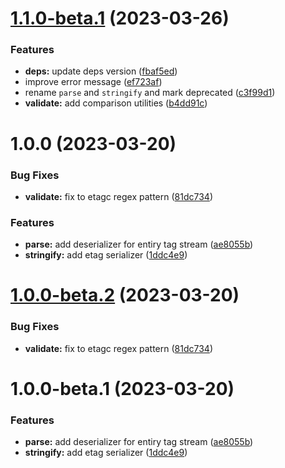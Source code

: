# [1.1.0-beta.1](https://github.com/httpland/etag-parser/compare/1.0.0...1.1.0-beta.1) (2023-03-26)


### Features

* **deps:** update deps version ([fbaf5ed](https://github.com/httpland/etag-parser/commit/fbaf5ed4367944e86ee446b1a0941f1ec563779b))
* improve error message ([ef723af](https://github.com/httpland/etag-parser/commit/ef723af69b18dec442657b21aef2074023427b65))
* rename `parse` and `stringify` and mark deprecated ([c3f99d1](https://github.com/httpland/etag-parser/commit/c3f99d1bc29c7f3be5cb12b0b6f1d056f1766479))
* **validate:** add comparison utilities ([b4dd91c](https://github.com/httpland/etag-parser/commit/b4dd91cf42505a3524ec530a01cd281351caee4c))

# 1.0.0 (2023-03-20)


### Bug Fixes

* **validate:** fix to etagc regex pattern ([81dc734](https://github.com/httpland/etag-parser/commit/81dc7342004ccef53e6b29946b890cb5a006f232))


### Features

* **parse:** add deserializer for entiry tag stream ([ae8055b](https://github.com/httpland/etag-parser/commit/ae8055b6bba688a6cc42d992753ad86c23557fbb))
* **stringify:** add etag serializer ([1ddc4e9](https://github.com/httpland/etag-parser/commit/1ddc4e97765e26c662c867a150edc45c24d6e5b5))

# [1.0.0-beta.2](https://github.com/httpland/etag-parser/compare/1.0.0-beta.1...1.0.0-beta.2) (2023-03-20)


### Bug Fixes

* **validate:** fix to etagc regex pattern ([81dc734](https://github.com/httpland/etag-parser/commit/81dc7342004ccef53e6b29946b890cb5a006f232))

# 1.0.0-beta.1 (2023-03-20)


### Features

* **parse:** add deserializer for entiry tag stream ([ae8055b](https://github.com/httpland/etag-parser/commit/ae8055b6bba688a6cc42d992753ad86c23557fbb))
* **stringify:** add etag serializer ([1ddc4e9](https://github.com/httpland/etag-parser/commit/1ddc4e97765e26c662c867a150edc45c24d6e5b5))
